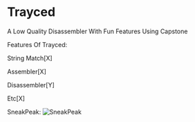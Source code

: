 # Trayced
 A Low Quality Disassembler With Fun Features Using Capstone
 
 
 Features Of Trayced:
 
 String Match[X]
 
 Assembler[X]

Disassembler[Y]

Etc[X]

SneakPeak:
 ![SneakPeak](https://user-images.githubusercontent.com/84189727/163513061-c773c7aa-8a27-4de7-8f2d-17e8410e618d.png)

